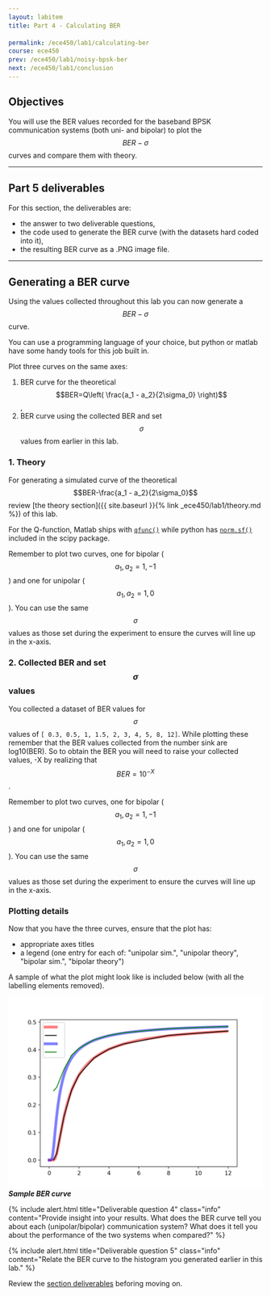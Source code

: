 ```yaml
---
layout: labitem
title: Part 4 - Calculating BER

permalink: /ece450/lab1/calculating-ber
course: ece450
prev: /ece450/lab1/noisy-bpsk-ber
next: /ece450/lab1/conclusion
---
```


## Objectives

You will use the BER values recorded for the baseband BPSK communication systems (both uni- and bipolar) to plot the $$BER-\sigma$$ curves and compare them with theory.

---

## Part 5 deliverables

For this section, the deliverables are:

- the answer to two deliverable questions,
- the code used to generate the BER curve (with the datasets hard coded into it),
- the resulting BER curve as a .PNG image file.

---

## Generating a BER curve

Using the values collected throughout this lab you can now generate a $$BER-\sigma$$ curve.

You can use a programming language of your choice, but python or matlab have some handy tools for this job built in.

Plot three curves on the same axes:

1. BER curve for the theoretical $$BER=Q\left( \frac{a_1 - a_2}{2\sigma_0} \right)$$,
2. BER curve using the collected BER and set $$\sigma$$ values from earlier in this lab.

### 1. Theory

For generating a simulated curve of the theoretical $$BER-\frac{a_1 - a_2}{2\sigma_0}$$ review [the theory section]({{ site.baseurl }}{% link _ece450/lab1/theory.md %}) of this lab.

For the Q-function, Matlab ships with [`qfunc()`](https://www.mathworks.com/help/comm/ref/qfunc.html) while python has [`norm.sf()`](https://docs.scipy.org/doc/scipy-0.19.1/reference/generated/scipy.stats.norm.html) included in the scipy package.

Remember to plot two curves, one for bipolar ($$a_1, a_2 = 1, -1$$) and one for unipolar ($$a_1, a_2 = 1, 0$$). You can use the same $$\sigma$$ values as those set during the experiment to ensure the curves will line up in the x-axis.

### 2. Collected BER and set $$\sigma$$ values

<!-- You collected a dataset of BER values for $$\sigma$$ values of `[0.3, 0.35, 0.4, 0.45, 0.5, 0.6, 0.75, 1, 1.5, 3, 100]`. While plotting these remember that the BER values collected from the number sink are log10(BER). So to obtain the BER you will need to raise your collected values, -X by realizing that $$BER = 10^{-X}$$. -->
You collected a dataset of BER values for $$\sigma$$ values of `[ 0.3, 0.5, 1, 1.5, 2, 3, 4, 5, 8, 12]`. While plotting these remember that the BER values collected from the number sink are log10(BER). So to obtain the BER you will need to raise your collected values, -X by realizing that $$BER = 10^{-X}$$.

Remember to plot two curves, one for bipolar ($$a_1, a_2 = 1, -1$$) and one for unipolar ($$a_1, a_2 = 1, 0$$). You can use the same $$\sigma$$ values as those set during the experiment to ensure the curves will line up in the x-axis.

### Plotting details

Now that you have the three curves, ensure that the plot has:

<!-- - a log scale on the y-axis -->
<!-- - a linear scale on the x-axis -->
- appropriate axes titles
- a legend (one entry for each of: "unipolar sim.", "unipolar theory", "bipolar sim.", "bipolar theory")

A sample of what the plot might look like is included below (with all the labelling elements removed).

  ![BER-curve.png](figures/BER-curve.png)<br>
  __*Sample BER curve*__

{% include alert.html title="Deliverable question 4" class="info" content="Provide insight into your results. What does the BER curve tell you about each (unipolar/bipolar) communication system? What does it tell you about the performance of the two systems when compared?" %}

{% include alert.html title="Deliverable question 5" class="info" content="Relate the BER curve to the histogram you generated earlier in this lab." %}

Review the [section deliverables](#part-4-deliverables) beforing moving on.
